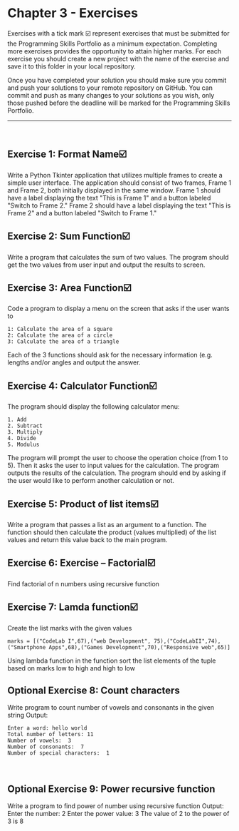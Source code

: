 # Chapter 3 - Exercises
Exercises with a tick mark ☑️ represent exercises that must be submitted for the Programming Skills Portfolio as a minimum expectation. Completing more exercises provides the opportunity to attain higher marks. For each exercise you should create a new project with the name of the exercise and save it to this folder in your local repository.

Once you have completed your solution you should make sure you commit and push your solutions to your remote repository on GitHub. You can commit and push as many changes to your solutions as you wish, only those pushed before the deadline will be marked for the Programming Skills Portfolio.

---
&nbsp;

## Exercise 1: Format Name☑️
Write a Python Tkinter application that utilizes multiple frames to create a simple user interface. The application should consist of two frames, Frame 1 and Frame 2, both initially displayed in the same window. Frame 1 should have a label displaying the text "This is Frame 1" and a button labeled "Switch to Frame 2." Frame 2 should have a label displaying the text "This is Frame 2" and a button labeled "Switch to Frame 1."
&nbsp;
&nbsp;
## Exercise 2: Sum Function☑️
Write a program that calculates the sum of two values. The program should get the two values from user input and output the results to screen.
&nbsp;
&nbsp;
## Exercise 3: Area Function☑️
Code a program to display a menu on the screen that asks if the user wants to
```
1: Calculate the area of a square
2: Calculate the area of a circle
3: Calculate the area of a triangle 
```
Each of the 3 functions should ask for the necessary information (e.g. lengths and/or angles and output the answer.
&nbsp;
&nbsp;
## Exercise 4: Calculator Function☑️
The program should display the following calculator menu:
```
1. Add
2. Subtract
3. Multiply
4. Divide
5. Modulus
```
The program will prompt the user to choose the operation choice (from 1 to 5). Then it asks the user to input values for the calculation. The program outputs the results of the calculation. The program should end by asking if the user would like to perform another calculation or not.
&nbsp;
&nbsp;
## Exercise 5: Product of list items☑️
Write a program that passes a list as an argument to a function. The function should then calculate the product (values multiplied) of the list values and return this value back to the main program.
&nbsp;
&nbsp;
## Exercise 6: Exercise – Factorial☑️
Find factorial of n numbers using recursive function
&nbsp;
&nbsp;
## Exercise 7: Lamda function☑️
Create the list marks with the given values

```marks = [("CodeLab I",67),("web Development", 75),("CodeLabII",74),("Smartphone Apps",68),("Games Development",70),("Responsive web",65)]```
 
Using lambda function in the function sort the list elements of the tuple based on marks low to high and high to low
&nbsp;
&nbsp;
## Optional Exercise 8: Count characters
Write program to count number of vowels and consonants in the given string
Output:
```
Enter a word: hello world
Total number of letters: 11
Number of vowels:  3
Number of consonants:  7
Number of special characters:  1
```
 
&nbsp;
&nbsp;
## Optional Exercise 9: Power recursive function
Write a program to find power of number using recursive function
Output: 
Enter the number: 2
Enter the power value: 3
The value of 2 to the power of 3 is 8
